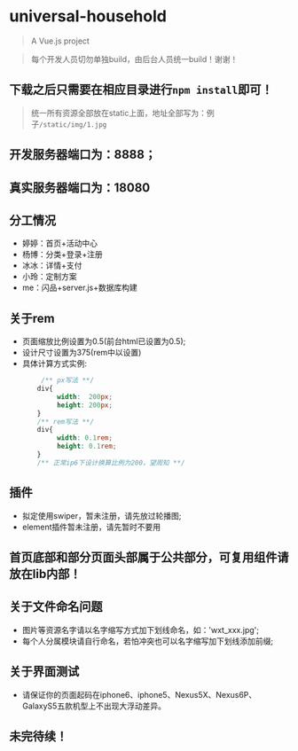 # universal-household

> A Vue.js project

> 每个开发人员切勿单独build，由后台人员统一build！谢谢！

## 下载之后只需要在相应目录进行```npm install```即可！

> 统一所有资源全部放在static上面，地址全部写为：例子```/static/img/1.jpg```

## 开发服务器端口为：8888；

## 真实服务器端口为：18080

## 分工情况
* 婷婷：首页+活动中心
* 杨博：分类+登录+注册
* 冰冰：详情+支付
* 小玲：定制方案
* me：闪品+server.js+数据库构建

## 关于rem
* 页面缩放比例设置为0.5(前台html已设置为0.5);
* 设计尺寸设置为375(rem中以设置)
* 具体计算方式实例:
```css
        /** px写法 **/
       div{
            width:  200px;
            height: 200px;
       } 
       /** rem写法 **/
       div{
            width: 0.1rem;
            height: 0.1rem;
       }
       /** 正常ip6下设计换算比例为200，望周知 **/ 
```

## 插件
* 拟定使用swiper，暂未注册，请先放过轮播图;
* element插件暂未注册，请先暂时不要用

## 首页底部和部分页面头部属于公共部分，可复用组件请放在lib内部！

## 关于文件命名问题
* 图片等资源名字请以名字缩写方式加下划线命名，如：'wxt_xxx.jpg';
* 每个人分属模块请自行命名，若怕冲突也可以名字缩写加下划线添加前缀;

## 关于界面测试
* 请保证你的页面起码在iphone6、iphone5、Nexus5X、Nexus6P、GalaxyS5五款机型上不出现大浮动差异。

## 未完待续！